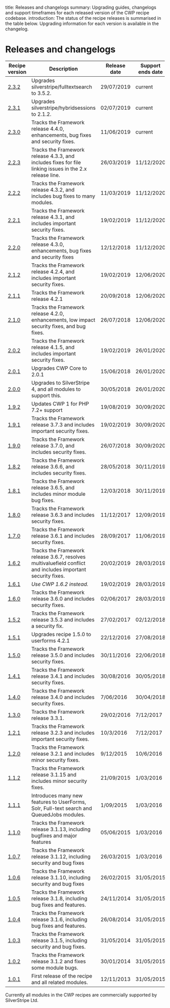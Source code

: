 title: Releases and changelogs
summary: Upgrading guides, changelogs and support timeframes for each released version of the CWP recipe codebase.
introduction: The status of the recipe releases is summarised in the table below. Upgrading information for each version is available in the changelog.

# Releases and changelogs

| Recipe version                  | Description                                                                                                  | Release date | Support ends date |
| ------------------------------- | ------------------------------------------------------------------------------------------------------------ | ------------ | ----------------- |
| [2.3.2](cwp_2.3.2)              | Upgrades silverstripe/fulltextsearch to 3.5.2.                                                               | 29/07/2019   | current           |
| [2.3.1](cwp_2.3.1)              | Upgrades silverstripe/hybridsessions to 2.1.2.                                                               | 02/07/2019   | current           |
| [2.3.0](cwp_2.3.0)              | Tracks the Framework release 4.4.0, enhancements, bug fixes and security fixes.                              | 11/06/2019   | current           |
| [2.2.3](cwp_recipe_basic_2.2.3) | Tracks the Framework release 4.3.3, and includes fixes for file linking issues in the 2.x release line.      | 26/03/2019   | 11/12/2020        |
| [2.2.2](cwp_recipe_basic_2.2.2) | Tracks the Framework release 4.3.2, and includes bug fixes to many modules.                                  | 11/03/2019   | 11/12/2020        |
| [2.2.1](cwp_recipe_basic_2.2.1) | Tracks the Framework release 4.3.1, and includes important security fixes.                                   | 19/02/2019   | 11/12/2020        |
| [2.2.0](cwp_2.2.0)              | Tracks the Framework release 4.3.0, enhancements, bug fixes and security fixes                               | 12/12/2018   | 11/12/2020        |
| [2.1.2](cwp_2.1.2)              | Tracks the Framework release 4.2.4, and includes important security fixes.                                   | 19/02/2019   | 12/06/2020        |
| [2.1.1](cwp_recipe_basic_2.1.1) | Tracks the Framework release 4.2.1                                                                           | 20/09/2018   | 12/06/2020        |
| [2.1.0](cwp_recipe_basic_2.1.0) | Tracks the Framework release 4.2.0, enhancements, low impact security fixes, and bug fixes.                  | 26/07/2018   | 12/06/2020        |
| [2.0.2](cwp_recipe_basic_2.0.2) | Tracks the Framework release 4.1.5, and includes important security fixes.                                   | 19/02/2019   | 26/01/2020        |
| [2.0.1](cwp_recipe_basic_2.0.1) | Upgrades CWP Core to 2.0.1                                                                                   | 15/06/2018   | 26/01/2020        |
| [2.0.0](cwp_recipe_basic_2.0.0) | Upgrades to SilverStripe 4, and all modules to support this.                                                 | 30/05/2018   | 26/01/2020        |
| [1.9.2](cwp_recipe_basic_1.9.0) | Updates CWP 1 for PHP 7.2+ support                                                                           | 19/08/2019   | 30/09/2020        |
| [1.9.1](cwp_recipe_basic_1.9.1) | Tracks the Framework release 3.7.3 and includes important security fixes.                                    | 19/02/2019   | 30/09/2020        |
| [1.9.0](cwp_recipe_basic_1.9.0) | Tracks the Framework release 3.7.0, and includes security fixes.                                             | 26/07/2018   | 30/09/2020        |
| [1.8.2](cwp_recipe_basic_1.8.2) | Tracks the Framework release 3.6.6, and includes security fixes.                                             | 28/05/2018   | 30/11/2019        |
| [1.8.1](cwp_recipe_basic_1.8.1) | Tracks the Framework release 3.6.5, and includes minor module bug fixes.                                     | 12/03/2018   | 30/11/2019        |
| [1.8.0](cwp_recipe_basic_1.8.0) | Tracks the Framework release 3.6.3 and includes security fixes.                                              | 11/12/2017   | 12/09/2019        |
| [1.7.0](cwp_recipe_basic_1.7.0) | Tracks the Framework release 3.6.1 and includes security fixes.                                              | 28/09/2017   | 11/06/2019        |
| [1.6.2](cwp_recipe_basic_1.6.2) | Tracks the Framework release 3.6.7, resolves multivaluefield conflict and includes important security fixes. | 20/02/2019   | 28/03/2019        |
| [1.6.1](cwp_recipe_basic_1.6.1) | _Use CWP 1.6.2 instead._                                                                                     | 19/02/2019   | 28/03/2019        |
| [1.6.0](cwp_recipe_basic_1.6.0) | Tracks the Framework release 3.6.0 and includes security fixes.                                              | 02/06/2017   | 28/03/2019        |
| [1.5.2](cwp_recipe_basic_1.5.2) | Tracks the Framework release 3.5.3 and includes a security fix.                                              | 27/02/2017   | 02/12/2018        |
| [1.5.1](cwp_recipe_basic_1.5.1) | Upgrades recipe 1.5.0 to userforms 4.2.1                                                                     | 22/12/2016   | 27/08/2018        |
| [1.5.0](cwp_recipe_basic_1.5.0) | Tracks the Framework release 3.5.0 and includes security fixes.                                              | 30/11/2016   | 22/06/2018        |
| [1.4.1](cwp_recipe_basic_1.4.1) | Tracks the Framework release 3.4.1 and includes security fixes.                                              | 30/08/2016   | 30/05/2018        |
| [1.4.0](cwp_recipe_basic_1.4.0) | Tracks the Framework release 3.4.0 and includes security fixes.                                              | 7/06/2016    | 30/04/2018        |
| [1.3.0](cwp_recipe_basic_1.3.0) | Tracks the Framework release 3.3.1.                                                                          | 29/02/2016   | 7/12/2017         |
| [1.2.1](cwp_recipe_basic_1.2.1) | Tracks the Framework release 3.2.3 and includes important security fixes.                                    | 10/3/2016    | 7/12/2017         |
| [1.2.0](cwp_recipe_basic_1.2.0) | Tracks the Framework release 3.2.1 and includes minor security fixes.                                        | 9/12/2015    | 10/6/2016         |
| [1.1.2](cwp_recipe_basic_1.1.2) | Tracks the Framework release 3.1.15 and includes minor security fixes.                                       | 21/09/2015   | 1/03/2016         |
| [1.1.1](cwp_recipe_basic_1.1.1) | Introduces many new features to UserForms, Solr, Full-text search and QueuedJobs modules.                    | 1/09/2015    | 1/03/2016         |
| [1.1.0](cwp_recipe_basic_1.1.0) | Tracks the Framework release 3.1.13, including bugfixes and major features                                   | 05/06/2015   | 1/03/2016         |
| [1.0.7](cwp_recipe_basic_1.0.7) | Tracks the Framework release 3.1.12, including security and bug fixes                                        | 26/03/2015   | 1/03/2016         |
| [1.0.6](cwp_recipe_basic_1.0.6) | Tracks the Framework release 3.1.10, including security and bug fixes                                        | 26/02/2015   | 31/05/2015        |
| [1.0.5](cwp_recipe_basic_1.0.5) | Tracks the Framework release 3.1.8, including bug fixes and features.                                        | 24/11/2014   | 31/05/2015        |
| [1.0.4](cwp_recipe_basic_1.0.4) | Tracks the Framework release 3.1.6, including bug fixes and features.                                        | 26/08/2014   | 31/05/2015        |
| [1.0.3](cwp_recipe_basic_1.0.3) | Tracks the Framework release 3.1.5, including security and bug fixes.                                        | 31/05/2014   | 31/05/2015        |
| [1.0.2](cwp_recipe_basic_1.0.2) | Tracks the Framework release 3.1.2 and fixes some module bugs.                                               | 30/01/2014   | 31/05/2015        |
| [1.0.1](cwp_recipe_basic_1.0.1) | First release of the recipe and all related modules.                                                         | 12/11/2013   | 31/05/2015        |

Currently all modules in the CWP recipes are commercially supported by SilverStripe Ltd.
